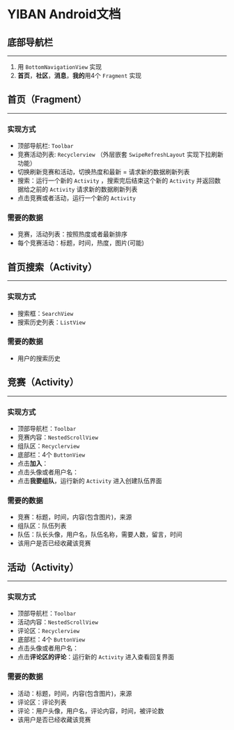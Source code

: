 ﻿# YIBAN Android文档

## 底部导航栏 ##

----------

 1. 用 `BottomNavigationView` 实现
 2. **首页**，**社区**，**消息**，**我的**用4个 `Fragment` 实现


## 首页（Fragment） ##

----------

### **实现方式** ###

 - 顶部导航栏: `Toolbar` 
 - 竞赛活动列表: `Recyclerview` （外层嵌套 `SwipeRefreshLayout` 实现下拉刷新功能）
 - 切换刷新竞赛和活动，切换热度和最新 = 请求新的数据刷新列表
 - 搜索：运行一个新的 `Activity` ，搜索完后结束这个新的 `Activity` 并返回数据给之前的 `Activity` 请求新的数据刷新列表
 - 点击竞赛或者活动，运行一个新的 `Activity`

### **需要的数据** ###

 - 竞赛，活动列表：按照热度或者最新排序
 - 每个竞赛活动：标题，时间，热度，图片(可能)


## 首页搜索（Activity） ##

----------

### **实现方式** ###

 - 搜索框：`SearchView`
 - 搜索历史列表：`ListView`
 
### **需要的数据** ###

 - 用户的搜索历史
 

## 竞赛（Activity） ##

----------

### **实现方式** ###

 - 顶部导航栏：`Toolbar`
 - 竞赛内容：`NestedScrollView`
 - 组队区：`Recyclerview`
 - 底部栏：4个 `ButtonView`
 - 点击**加入**：
 - 点击头像或者用户名：
 - 点击**我要组队**，运行新的 `Activity` 进入创建队伍界面

### **需要的数据** ###

 - 竞赛：标题，时间，内容(包含图片)，来源
 - 组队区：队伍列表
 - 队伍：队长头像，用户名，队伍名称，需要人数，留言，时间
 - 该用户是否已经收藏该竞赛
 

## 活动（Activity） ##

----------

### **实现方式** ###

 - 顶部导航栏：`Toolbar`
 - 活动内容：`NestedScrollView`
 - 评论区：`Recyclerview`
 - 底部栏：4个 `ButtonView`
 - 点击头像或者用户名：
 - 点击**评论区的评论**：运行新的 `Activity` 进入查看回复界面
 
### **需要的数据** ###

 - 活动：标题，时间，内容(包含图片)，来源
 - 评论区：评论列表
 - 评论：用户头像，用户名，评论内容，时间，被评论数
 - 该用户是否已经收藏该竞赛
